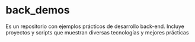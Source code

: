 # back_demos
Es un repositorio con ejemplos prácticos de desarrollo back-end. Incluye proyectos y scripts que muestran diversas tecnologías y mejores prácticas
